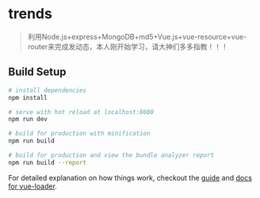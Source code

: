 # trends

>利用Node.js+express+MongoDB+md5+Vue.js+vue-resource+vue-router来完成发动态，本人刚开始学习，请大神们多多指教！！！

## Build Setup

``` bash
# install dependencies
npm install

# serve with hot reload at localhost:8080
npm run dev

# build for production with minification
npm run build

# build for production and view the bundle analyzer report
npm run build --report
```

For detailed explanation on how things work, checkout the [guide](http://vuejs-templates.github.io/webpack/) and [docs for vue-loader](http://vuejs.github.io/vue-loader).
